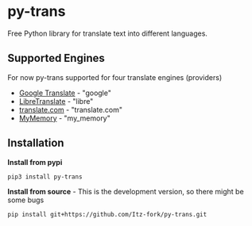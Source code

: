 # py-trans
Free Python library for translate text into different languages.

## Supported Engines

For now py-trans supported for four translate engines (providers)
- [Google Translate](https://translate.google.com/) - "google"
- [LibreTranslate](https://libretranslate.com/) - "libre"
- [translate.com](https://www.translate.com/) - "translate.com"
- [MyMemory](https://mymemory.translated.net/) - "my_memory"

## Installation

**Install from pypi**
```
pip3 install py-trans
```
**Install from source** - This is the development version, so there might be some bugs
```
pip install git+https://github.com/Itz-fork/py-trans.git
```
